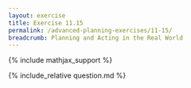```yaml
---
layout: exercise
title: Exercise 11.15
permalink: /advanced-planning-exercises/11-15/
breadcrumb: Planning and Acting in the Real World
---
```


{% include mathjax_support %}

<div><i class="arrow-up" data-chapter="advanced-planning-exercises" data-exercise="ex_15" data-rating="0"></i></div>
{% include_relative question.md %}
